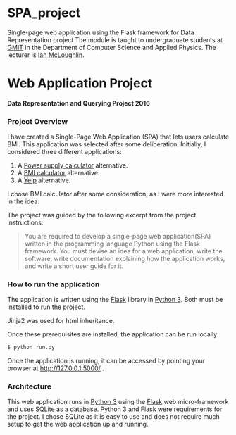 # SPA_project
Single-page web application using the Flask framework for Data Representation project
The module is taught to undergraduate students at [GMIT](http://www.gmit.ie) in the Department of Computer Science and Applied Physics.
The lecturer is [Ian McLoughlin](https://ianmcloughlin.github.io).

# Web Application Project
#### Data Representation and Querying Project 2016

### Project Overview
I have created a Single-Page Web Application (SPA) that lets users calculate BMI.
This application was selected after some deliberation.
Initially, I considered three different applications:

1. A [Power supply calculator](http://outervision.com/power-supply-calculator) alternative.
2. A [BMI calculator](http://www.bmicalculator.ie/) alternative.
3. A [Yelp](https://www.yelp.ie/) alternative.

I chose BMI calculator after some consideration, as I were more interested in the idea.

The project was guided by the following excerpt from the project instructions:
>You are required to develop a single-page web application(SPA) written in the programming language Python using the Flask framework. 
You must devise an idea for a web application, write the software, write documentation explaining how the application works, and write a short user guide for it.


### How to run the application
The application is written using the [Flask](http://flask.pocoo.org/) library in [Python 3](https://www.python.org).
Both must be installed to run the project.

Jinja2 was used for html inheritance.

Once these prerequisites are installed, the application can be run locally:
```bash
$ python run.py
```
Once the application is running, it can be accessed by pointing your browser at http://127.0.0.1:5000/ .

### Architecture
This web application runs in [Python 3](https://www.python.org) using the [Flask](http://flask.pocoo.org/) web micro-framework and uses SQLite as a database.
Python 3 and Flask were requirements for the project.
I chose SQLite as it is easy to use and does not require much setup to get the web application up and running.
